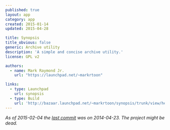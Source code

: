 ```yaml
---
published: true
layout: app
category: app
created: 2015-01-14
updated: 2015-04-28

title: Synopsis
title_obvious: false
generic: Archive utility
description: 'A simple and concise archive utility.'
license: GPL v2

authors:
  - name: Mark Raymond Jr.
    url: "https://launchpad.net/~markrtoon"

links:
  - type: Launchpad
    url: synopsis
  - type: Build
    url: 'http://bazaar.launchpad.net/~markrtoon/synopsis/trunk/view/head:/INSTALL'
---
```


*As of 2015-02-04 the [last commit](https://code.launchpad.net/synopsis) was on 2014-04-23. The project might be dead.*